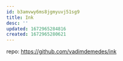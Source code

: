 ```yaml
---
id: b3amvwy6ms8jgmyuvj51sg9
title: Ink
desc: ''
updated: 1672965284816
created: 1672965280621
---
```


repo: https://github.com/vadimdemedes/ink